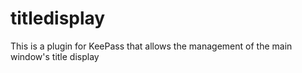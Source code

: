 # titledisplay
This is a plugin for KeePass that allows the management of the main window's title display

